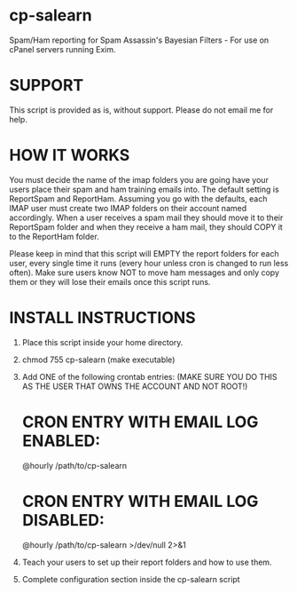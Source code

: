 cp-salearn
==========

Spam/Ham reporting for Spam Assassin's Bayesian Filters - For use on cPanel servers running Exim.

SUPPORT
=======
This script is provided as is, without support. Please do not email me for help.


HOW IT WORKS
============
You must decide the name of the imap folders you are going
have your users place their spam and ham training emails into. The default
setting is ReportSpam and ReportHam. Assuming you go with the defaults,
each IMAP user must create two IMAP folders on their account named accordingly.
When a user receives a spam mail they should move it to their ReportSpam folder
and when they receive a ham mail, they should COPY it to the ReportHam folder.

Please keep in mind that this script will EMPTY the report folders for each user,
every single time it runs (every hour unless cron is changed to run less often). Make
sure users know NOT to move ham messages and only copy them or they will lose
their emails once this script runs.


INSTALL INSTRUCTIONS
====================
1. Place this script inside your home directory.
2. chmod 755 cp-salearn (make executable)
3. Add ONE of the following crontab entries:
	(MAKE SURE YOU DO THIS AS THE USER THAT OWNS THE ACCOUNT AND NOT ROOT!)

	# CRON ENTRY WITH EMAIL LOG ENABLED:
	@hourly /path/to/cp-salearn

	# CRON ENTRY WITH EMAIL LOG DISABLED:
	@hourly /path/to/cp-salearn >/dev/null 2>&1

4. Teach your users to set up their report folders and how to use them.
5. Complete configuration section inside the cp-salearn script